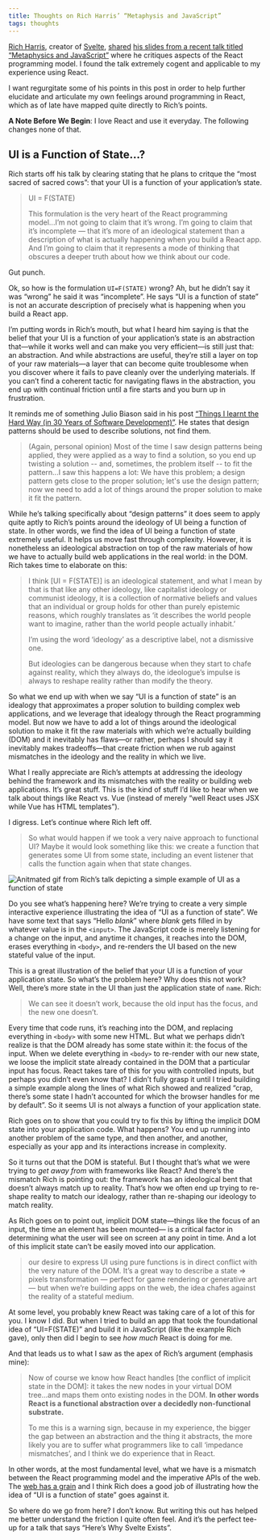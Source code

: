 ```yaml
---
title: Thoughts on Rich Harris’ “Metaphysis and JavaScript”
tags: thoughts
---
```


[Rich Harris](https://twitter.com/Rich_Harris), creator of [Svelte](https://svelte.dev/), [shared](https://twitter.com/Rich_Harris/status/1168896800268464129) [his slides from a recent talk titled “Metaphysics and JavaScript”](https://docs.google.com/presentation/d/1PUvpXMBEDS45rd0wHu6tF3j_8wmGC6cOLtOw2hzU-mw) where he critiques aspects of the React programming model. I found the talk extremely cogent and applicable to my experience using React.

I want regurgitate some of his points in this post in order to help further elucidate and articulate my own feelings around programming in React, which as of late have mapped quite directly to Rich’s points.

**A Note Before We Begin**: I love React and use it everyday. The following changes none of that. 

## UI is a Function of State...?

Rich starts off his talk by clearing stating that he plans to critque the “most sacred of sacred cows”: that your UI is a function of your application’s state.

> UI = F(STATE)
>
> This formulation is the very heart of the React programming model...I’m not going to claim that it’s wrong. I’m going to claim that it’s incomplete — that it’s more of an ideological statement than a description of what is actually happening when you build a React app. And I’m going to claim that it represents a mode of thinking that obscures a deeper truth about how we think about our code.

Gut punch.

Ok, so how is the formulation `UI=F(STATE)` wrong? Ah, but he didn’t say it was “wrong” he said it was “incomplete”. He says “UI is a function of state” is not an accurate description of precisely what is happening when you build a React app.

I’m putting words in Rich’s mouth, but what I heard him saying is that the belief that your UI is a function of your application’s state is an  abstraction that—while it works well and can make you very efficient—is still just that: an abstraction. And while abstractions are useful, they’re still a layer on top of your raw materials—a layer that can become quite troublesome when you discover where it fails to pave cleanly over the underlying materials. If you can’t find a coherent tactic for navigating flaws in the abstraction, you end up with continual friction until a fire starts and you burn up in frustration.

It reminds me of something Julio Biason said in his post [“Things I learnt the Hard Way (in 30 Years of Software Development)”](https://blog.juliobiason.net/thoughts/things-i-learnt-the-hard-way/). He states that design patterns should be used to describe solutions, not find them. 

> (Again, personal opinion) Most of the time I saw design patterns being applied, they were applied as a way to find a solution, so you end up twisting a solution -- and, sometimes, the problem itself -- to fit the pattern...I saw this happens a lot: We have this problem; a design pattern gets close to the proper solution; let's use the design pattern; now we need to add a lot of things around the proper solution to make it fit the pattern.

While he’s talking specifically about “design patterns” it does seem to apply quite aptly to Rich’s points around the ideology of UI being a function of state. In other words, we find the idea of UI being a function of state extremely useful. It helps us move fast through complexity. However, it is nonetheless an ideological abstraction on top of the raw materials of how we have to actually build web applications in the real world: in the DOM. Rich takes time to elaborate on this:

> I think [UI = F(STATE)] is an ideological statement, and what I mean by that is that like any other ideology, like capitalist ideology or communist ideology, it is a collection of normative beliefs and values that an individual or group holds for other than purely epistemic reasons, which roughly translates as ‘it describes the world people want to imagine, rather than the world people actually inhabit.’
>
> I’m using the word ‘ideology’ as a descriptive label, not a dismissive one.
>
> But ideologies can be dangerous because when they start to chafe against reality, which they always do, the ideologue’s impulse is always to reshape reality rather than modify the theory.

So what we end up with when we say “UI is a function of state” is an idealogy that approximates a proper solution to building complex web applications, and we leverage that idealogy through the React programming model. But now we have to add a lot of things around the ideological solution to make it fit the raw materials with which we’re actually building (DOM) and it inevitably has flaws—or rather, perhaps I should say it inevitably makes tradeoffs—that create friction when we rub against mismatches in the ideology and the reality in which we live.

What I really appreciate are Rich’s attempts at addressing the ideology behind the framework and its mismatches with the reality or building web applications. It’s great stuff. This is the kind of stuff I’d like to hear when we talk about things like React vs. Vue (instead of merely “well React uses JSX while Vue has HTML templates”).

I digress. Let’s continue where Rich left off. 

> So what would happen if we took a very naive approach to functional UI? Maybe it would look something like this: we create a function that generates some UI from some state, including an event listener that calls the function again when that state changes.

![Anitmated gif from Rich’s talk depicting a simple example of UI as a function of state]({{site.imageurl}}/2019/ideology-of-react-simple.gif)

Do you see what’s happening here? We’re trying to create a very simple interactive experience illustrating the idea of “UI as a function of state”. We have some text that says “Hello *blank*” where *blank* gets filled in by whatever value is in the `<input>`. The JavaScript code is merely listening for a change on the input, and anytime it changes, it reaches into the DOM, erases everything in `<body>`, and re-renders the UI based on the new stateful value of the input.

This is a great illustration of the belief that your UI is a function of your application state. So what’s the problem here? Why does this not work? Well, there’s more state in the UI than just the application state of `name`. Rich:

> We can see it doesn’t work, because the old input has the focus, and the new one doesn’t.

Every time that code runs, it’s reaching into the DOM, and replacing everything in `<body>` with some new HTML. But what we perhaps didn’t realize is that the DOM already has some state within it: the focus of the input. When we delete everything in `<body>` to re-render with our new state, we loose the implicit state already contained in the DOM that a particular input has focus. React takes tare of this for you with controlled inputs, but perhaps you didn’t even know that? I didn’t fully grasp it until I tried building a simple example along the lines of what Rich showed and realized “crap, there’s some state I hadn’t accounted for which the browser handles for me by default”. So it seems UI is not always a function of your application state. 

Rich goes on to show that you could try to fix this by lifting the implicit DOM state into your application code. What happens? You end up running into another problem of the same type, and then another, and another, especially as your app and its interactions increase in complexity.

So it turns out that the DOM is stateful. But I thought that’s what we were trying to *get away from* with frameworks like React? And there’s the mismatch Rich is pointing out: the framework has an ideological bent that doesn’t always match up to reality. That’s how we often end up trying to re-shape reality to match our idealogy, rather than re-shaping our ideology to match reality.

As Rich goes on to point out, implicit DOM state—things like the focus of an input, the time an element has been mounted— is a critical factor in determining what the user will see on screen at any point in time. And a lot of this implicit state can’t be easily moved into our application. 

> our desire to express UI using pure functions is in direct conflict with the very nature of the DOM. It’s a great way to describe a state => pixels transformation — perfect for game rendering or generative art — but when we’re building apps on the web, the idea chafes against the reality of a stateful medium.

At some level, you probably knew React was taking care of a lot of this for you. I know I did. But when I tried to build an app that took the foundational idea of “UI=F(STATE)” and build it in JavaScript (like the example Rich gave), only then did I begin to see _how much_ React is doing for me.

And that leads us to what I saw as the apex of Rich’s argument (emphasis mine):

> Now of course we know how React handles [the conflict of implicit state in the DOM]: it takes the new nodes in your virtual DOM tree...and maps them onto existing nodes in the DOM. **In other words React is a functional abstraction over a decidedly non-functional substrate.**
>
> To me this is a warning sign, because in my experience, the bigger the gap between an abstraction and the thing it abstracts, the more likely you are to suffer what programmers like to call ‘impedance mismatches’, and I think we do experience that in React.

In other words, at the most fundamental level, what we have is a mismatch between the React programming model and the imperative APIs of the web. The [web has a grain](https://frankchimero.com/writing/the-webs-grain/) and I think Rich does a good job of illustrating how the idea of “UI is a function of state” goes against it. 

So where do we go from here? I don’t know. But writing this out has helped me better understand the friction I quite often feel. And it’s the perfect tee-up for a talk that says “Here’s Why Svelte Exists”. 
